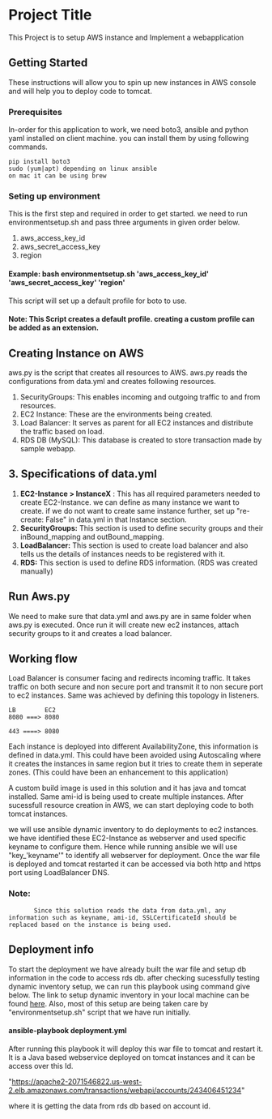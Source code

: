 # Project Title

This Project is to setup AWS instance and Implement a webapplication

## Getting Started

These instructions will allow you to spin up new instances in AWS console and will help you to deploy code to tomcat.

### Prerequisites

In-order for this application to work, we need boto3, ansible and python yaml installed on client machine.
you can install them by using following commands.

```
pip install boto3
sudo (yum|apt) depending on linux ansible
on mac it can be using brew
```
### Seting up environment
This is the first step and required in order to get started. we need to run environmentsetup.sh and pass three arguments in given order below.
1. aws_access_key_id
2. aws_secret_access_key
3. region

#### Example:  bash environmentsetup.sh 'aws_access_key_id' 'aws_secret_access_key' 'region'

This script will set up a default profile for boto to use.

#### Note: This Script creates a default profile. creating a custom profile can be added as an extension.

## Creating Instance on AWS
aws.py is the script that creates all resources to AWS. aws.py reads the configurations from data.yml and creates following resources.

1. SecurityGroups: This enables incoming and outgoing traffic to and from resources.
2. EC2 Instance: These are the environments being created.
3. Load Balancer: It serves as parent for all EC2 instances and distribute the traffic based on load.
4. RDS DB (MySQL): This database is created to store transaction made by sample webapp.

## 3. Specifications of data.yml

1. **EC2-Instance > InstanceX** : This has all required parameters needed to create EC2-Instance. we can define as many instance we want to create.
if we do not want to create same instance further, set up "re-create: False" in data.yml in that Instance section.
2. **SecurityGroups:** This section is used to define security groups and their inBound_mapping and outBound_mapping.
3. **LoadBalancer:** This section is used to create load balancer and also tells us the details of instances needs to be registered with it.
4. **RDS:** This section is used to define RDS information. (RDS was created manually)


## Run Aws.py
  We need to make sure that data.yml and aws.py are in same folder when aws.py is executed. Once run it will create new ec2 instances, attach security groups to it and creates a load balancer.

  ## Working flow

  Load Balancer is consumer facing and redirects incoming traffic. It takes traffic on both secure and non secure port and transmit it to non secure port to ec2
  instances. Same was achieved by defining this topology in listeners.

    LB        EC2
    8080 ===> 8080

    443 ====> 8080

  Each instance is deployed into different AvailabilityZone, this information is defined in data.yml.
  This could have been avoided using Autoscaling where it creates the instances in same region but it tries to create them in seperate zones. (This could have been an enhancement to this application)

  A custom build image is used in this solution and it has java and tomcat installed. Same ami-id is being used to create multiple instances.
  After sucessfull resource creation in AWS, we can start deploying code to both tomcat instances.

  we will use ansible dynamic inventory to do deployments to ec2 instances. we have identified these EC2-Instance as webserver and used specific keyname to configure them. Hence while running ansible we will use "key_'keyname'" to identify all webserver for deployment.
  Once the war file is deployed and tomcat restarted it can be accessed via both http and https port using LoadBalancer DNS.

  ### Note:
           Since this solution reads the data from data.yml, any information such as keyname, ami-id, SSLCertificateId should be replaced based on the instance is being used.

## Deployment info

To start the deployment we have already built the war file and setup db information in the code to access rds db.
after checking sucessfully testing dynamic inventory setup, we can run this playbook using command give below.
The link to setup dynamic inventory in your local machine can be found [here](https://aws.amazon.com/blogs/apn/getting-started-with-ansible-and-dynamic-amazon-ec2-inventory-management/).
Also, most of this setup are being taken care by "environmentsetup.sh" script that we have run initially.

 #### ansible-playbook deployment.yml

After running this playbook it will deploy this war file to tomcat and restart it.
It is a Java based webservice deployed on tomcat instances and it can be access over this Id.

"https://apache2-2071546822.us-west-2.elb.amazonaws.com/transactions/webapi/accounts/243406451234"

where it is getting the data from rds db based on account id.
